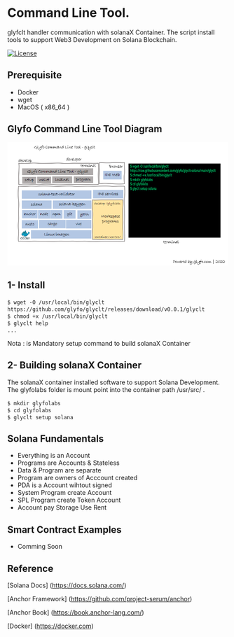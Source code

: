 # Command Line Tool.

glyfclt handler communication with solanaX Container. 
The script install tools to support Web3 Development
on Solana Blockchain.

[![License](https://img.shields.io/badge/License-Apache_2.0-blue.svg)](https://opensource.org/licenses/Apache-2.0)

## Prerequisite 

+ Docker 
+ wget
+ MacOS ( x86_64 )

## Glyfo Command Line Tool Diagram 

![Detail](./glyclt.png)

## 1- Install 

```console
$ wget -O /usr/local/bin/glyclt https://github.com/glyfo/glyclt/releases/download/v0.0.1/glyclt
$ chmod +x /usr/local/bin/glyclt
$ glyclt help
...

```
Nota : is Mandatory setup command to build solanaX Container 

## 2- Building solanaX Container 

The solanaX container installed software to support Solana Development. 
The glyfolabs folder is mount point into the container path /usr/src/ .

```console
$ mkdir glyfolabs
$ cd glyfolabs
$ glyclt setup solana 

```
## Solana Fundamentals

+ Everything is an Account
+ Programs are Accounts & Stateless 
+ Data & Program are separate 
+ Program are owners of Acccount created
+ PDA is a Account wihtout signed
+ System Program create Account
+ SPL Program create Token Account 
+ Account pay Storage Use Rent  

## Smart Contract Examples 

+ Comming Soon

## Reference

[Solana Docs] (https://docs.solana.com/)

[Anchor Framework] (https://github.com/project-serum/anchor)

[Anchor Book] (https://book.anchor-lang.com/)

[Docker] (https://docker.com)
